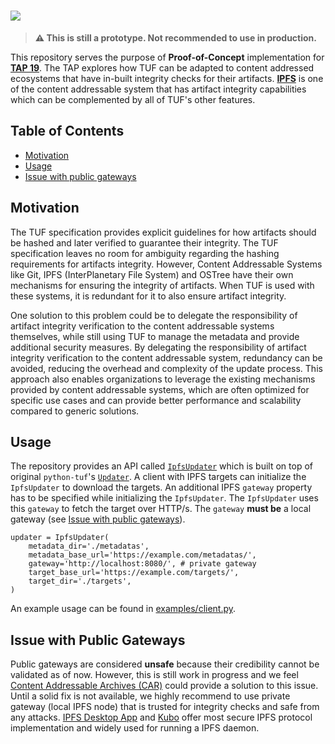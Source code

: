 # <img src="https://i.imgur.com/eSeNsYf.png">
> **⚠️ This is still a prototype. Not recommended to use in production.**

This repository serves the purpose of **Proof-of-Concept** implementation for [**TAP 19**](https://github.com/theupdateframework/taps/blob/master/tap19.md). The TAP explores how TUF can be adapted to content addressed ecosystems that have in-built integrity checks for their artifacts. [**IPFS**](https://ipfs.tech/) is one of the content addressable system that has artifact integrity capabilities which can be complemented by all of TUF's other features.

Table of Contents
----------
- [Motivation](#motivation)
- [Usage](#usage)
- [Issue with public gateways](#issue-with-public-gateways)

Motivation
----------
The TUF specification provides explicit guidelines for how artifacts should be hashed and later verified to guarantee their integrity. The TUF specification leaves no room for ambiguity regarding the hashing requirements for artifacts integrity. However, Content Addressable Systems like Git, IPFS (InterPlanetary File System) and OSTree have their own mechanisms for ensuring the integrity of artifacts. When TUF is used with these systems, it is redundant for it to also ensure artifact integrity.

One solution to this problem could be to delegate the responsibility of artifact integrity verification to the content addressable systems themselves, while still using TUF to manage the metadata and provide additional security measures. By delegating the responsibility of artifact integrity verification to the content addressable system, redundancy can be avoided, reducing the overhead and complexity of the update process. This approach also enables organizations to leverage the existing mechanisms provided by content addressable systems, which are often optimized for specific use cases and can provide better performance and scalability compared to generic solutions.

Usage
-----
The repository provides an API called [``IpfsUpdater``](https://github.com/shubham4443/tuf-ipfs/blob/main/tufipfs/updater.py) which is built on top of original ``python-tuf``'s [``Updater``](https://github.com/shubham4443/python-tuf/blob/develop/tuf/ngclient/updater.py). A client with IPFS targets can initialize the ``IpfsUpdater`` to download the targets. An additional IPFS ``gateway`` property has to be specified while initializing the ``IpfsUpdater``. The ``IpfsUpdater`` uses this ``gateway`` to fetch the target over HTTP/s. The ```gateway``` **must be** a local gateway (see [Issue with public gateways](#issue-with-public-gateway)).

```
updater = IpfsUpdater(
    metadata_dir='./metadatas',
    metadata_base_url='https://example.com/metadatas/',
    gateway='http://localhost:8080/', # private gateway
    target_base_url='https://example.com/targets/',
    target_dir='./targets',
)
```

An example usage can be found in [examples/client.py](https://github.com/shubham4443/tuf-ipfs/blob/main/examples/client).

Issue with Public Gateways
--------
Public gateways are considered **unsafe** because their credibility cannot be validated as of now. However, this is still work in progress and we feel [Content Addressable Archives (CAR)](https://ipld.io/specs/transport/car/carv2/) could provide a solution to this issue. Until a solid fix is not available, we highly recommend to use private gateway (local IPFS node) that is trusted for integrity checks and safe from any attacks. [IPFS Desktop App](https://docs.ipfs.tech/install/ipfs-desktop/) and [Kubo](https://github.com/ipfs/kubo) offer most secure IPFS protocol implementation and widely used for running a IPFS daemon.
